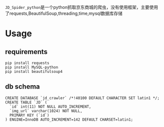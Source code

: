 `JD_Spider_python`是一个python抓取京东商城的爬虫，没有使用框架，主要使用了requests,BeautifulSoup,threading,time,mysql数据库存储

# Usage

## requirements

```
pip install requests
pip install MySQL-python
pip install beautifulsoup4
```

## db schema
```
CREATE DATABASE `jd_crawler` /*!40100 DEFAULT CHARACTER SET latin1 */;
CREATE TABLE `JD` (
  `id` int(11) NOT NULL AUTO_INCREMENT,
  `img_url` varchar(1024) NOT NULL,
  PRIMARY KEY (`id`)
) ENGINE=InnoDB AUTO_INCREMENT=142 DEFAULT CHARSET=latin1;
```
